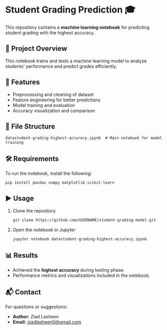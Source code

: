 # Student Grading Prediction 🎓

This repository contains a **machine learning notebook** for predicting student grading with the highest accuracy.

## 📌 Project Overview
This notebook trains and tests a machine learning model to analyze students' performance and predict grades efficiently.

## 🚀 Features
- Preprocessing and cleaning of dataset  
- Feature engineering for better predictions  
- Model training and evaluation  
- Accuracy visualization and comparison  

## 📂 File Structure
```
datastudent-grading-highest-accurecy.ipynb  # Main notebook for model training
```

## 🛠️ Requirements
To run the notebook, install the following:
```bash
pip install pandas numpy matplotlib scikit-learn
```

## ▶️ Usage
1. Clone the repository  
   ```bash
   git clone https://github.com/USERNAME/student-grading-model.git
   ```
2. Open the notebook in Jupyter  
   ```bash
   jupyter notebook datastudent-grading-highest-accurecy.ipynb
   ```

## 📊 Results
- Achieved the **highest accuracy** during testing phase.
- Performance metrics and visualizations included in the notebook.

## 📬 Contact
For questions or suggestions:
- **Author:** Ziad Lasheen  
- **Email:** ziadlasheen0@gmail.com
